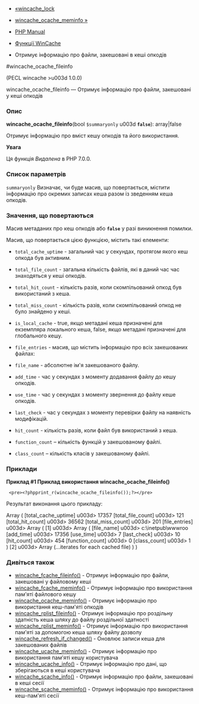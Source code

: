 - [«wincache_lock](function.wincache-lock.md)
- [wincache_ocache_meminfo »](function.wincache-ocache-meminfo.md)

- [PHP Manual](index.md)
- [Функції WinCache](ref.wincache.md)
- Отримує інформацію про файли, закешовані в кеші опкодів

#wincache_ocache_fileinfo

(PECL wincache \>u003d 1.0.0)

wincache_ocache_fileinfo — Отримує інформацію про файли, закешовані
у кеші опкодів

### Опис

**wincache_ocache_fileinfo**(bool `$summaryonly` u003d **`false`**):
array\|false

Отримує інформацію про вміст кешу опкодів та його використання.

**Увага**

Ця функція *Видалена* в PHP 7.0.0.

### Список параметрів

`summaryonly`
Визначає, чи буде масив, що повертається, містити інформацію про
окремих записах кеша разом із зведенням кеша опкодів.

### Значення, що повертаються

Масив метаданих про кеш опкодів або **`false`** у разі виникнення
помилки.

Масив, що повертається цією функцією, містить такі елементи:

- `total_cache_uptime` - загальний час у секундах, протягом якого
кеш опкода був активним.

- `total_file_count` - загальна кількість файлів, які в даний час
час знаходяться у кеші опкодів.

- `total_hit_count` - кількість разів, коли скомпільований опкод
був використаний з кеша.

- `total_miss_count` - кількість разів, коли скомпільований опкод
не було знайдено у кеші.

- `is_local_cache` - true, якщо метадані кеша призначені для
екземпляра локального кеша, false, якщо метадані призначені для
глобального кешу.

- `file_entries` - масив, що містить інформацію про всіх
закешованих файлах:

- `file_name` - абсолютне ім'я закешованого файлу.
- `add_time` - час у секундах з моменту додавання файлу до кешу
опкодів.
- `use_time` - час у секундах з моменту звернення до файлу
кеше опкодів.
- `last_check` - час у секундах з моменту перевірки файлу на
наявність модифікацій.
- `hit_count` - кількість разів, коли файл був використаний з
кеша.
- `function_count` – кількість функцій у закешованому файлі.
- `class_count` – кількість класів у закешованому файлі.

### Приклади

**Приклад #1 Приклад використання **wincache_ocache_fileinfo()****

` <pre><?phpprint_r(wincache_ocache_fileinfo());?></pre>`

Результат виконання цього прикладу:

Array
(
[total_cache_uptime] u003d> 17357
[total_file_count] u003d> 121
[total_hit_count] u003d> 36562
[total_miss_count] u003d> 201
[file_entries] u003d> Array
(
[1] u003d> Array
(
[file_name] u003d> c:\inetpub\wwwroo
[add_time] u003d> 17356
[use_time] u003d> 7
[last_check] u003d> 10
[hit_count] u003d> 454
[function_count] u003d> 0
[class_count] u003d> 1
)
[2] u003d> Array (...iterates for each cached file)
)
)

### Дивіться також

- [wincache_fcache_fileinfo()](function.wincache-fcache-fileinfo.md) -
Отримує інформацію про файли, закешовані у файловому кеші
- [wincache_fcache_meminfo()](function.wincache-fcache-meminfo.md) -
Отримує інформацію про використання пам'яті файлового кешу
- [wincache_ocache_meminfo()](function.wincache-ocache-meminfo.md) -
Отримує інформацію про використання кеш-пам'яті опкодів
- [wincache_rplist_fileinfo()](function.wincache-rplist-fileinfo.md) -
Отримує інформацію про роздільну здатність кеша шляху до файлу роздільної здатності
- [wincache_rplist_meminfo()](function.wincache-rplist-meminfo.md) -
Отримує інформацію про використання пам'яті за допомогою кеша шляху
файлу дозволу
- [wincache_refresh_if_changed()](function.wincache-refresh-if-changed.md) -
Оновлює записи кеша для закешованих файлів
- [wincache_ucache_meminfo()](function.wincache-ucache-meminfo.md) -
Отримує інформацію про використання пам'яті кешу користувача
- [wincache_ucache_info()](function.wincache-ucache-info.md) -
Отримує інформацію про дані, що зберігаються в кеші користувача
- [wincache_scache_info()](function.wincache-scache-info.md) -
Отримує інформацію про файли, закешовані в кеші сесії
- [wincache_scache_meminfo()](function.wincache-scache-meminfo.md) -
Отримує інформацію про використання кеш-пам'яті сесії
